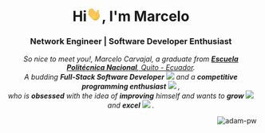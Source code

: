 

<!--
**alexandev98/alexandev98** is a ✨ _special_ ✨ repository because its `README.md` (this file) appears on your GitHub profile.

Here are some ideas to get you started:

- 🔭 I’m currently working on ...
- 🌱 I’m currently learning ...
- 👯 I’m looking to collaborate on ...
- 🤔 I’m looking for help with ...
- 💬 Ask me about ...
- 📫 How to reach me: ...
- 😄 Pronouns: ...
- ⚡ Fun fact: ...
-->

<h1 align="center">Hi<img src="https://raw.githubusercontent.com/ABSphreak/ABSphreak/master/gifs/Hi.gif" width="30px">, I'm Marcelo</h1>
<h3 align="center">Network Engineer | Software Developer Enthusiast</h3>
<p align="center">
  <em>
    So nice to meet you!, Marcelo Carvajal, a graduate from <a href="https://www.epn.edu.ec/"> <b> Escuela Politécnica Nacional</b>, Quito - Ecuador</a>. <br>
    A budding <b>Full-Stack Software Developer</b> <img src="https://github.com/TheDudeThatCode/TheDudeThatCode/blob/master/Assets/Developer.gif" width="30px"> and a <b>competitive programming enthusiast</b>&nbsp;<img src="https://github.com/TheDudeThatCode/TheDudeThatCode/blob/master/Assets/Designer.gif" width="36px">&nbsp,<br>who is <b>obsessed</b>
    with the idea of <b>improving</b> himself and wants to 
    <b>grow</b> <img src="https://github.com/TheDudeThatCode/TheDudeThatCode/blob/master/Assets/Rocket.gif" width="18px">and 
    <b>excel</b> <img src="https://github.com/TheDudeThatCode/TheDudeThatCode/blob/master/Assets/Medal.gif" width="20px">&nbsp.
  </em> 
  <br>
</p>

<p><img align="right" height="300px" src="https://github.com/Adam-pw/Adam-pw/blob/main/animation_500_kxa883sd.gif" alt="adam-pw" /></p>




